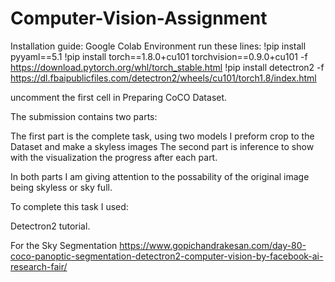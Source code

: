 # Computer-Vision-Assignment

Installation guide:
Google  Colab Environment
run these lines:
!pip install pyyaml==5.1
!pip install torch==1.8.0+cu101 torchvision==0.9.0+cu101 -f https://download.pytorch.org/whl/torch_stable.html
!pip install detectron2 -f https://dl.fbaipublicfiles.com/detectron2/wheels/cu101/torch1.8/index.html

uncomment the first cell in Preparing CoCO Dataset.

The submission contains two parts:

The first part is the complete task, using two models I preform crop to the Dataset and make a skyless images
The second part is inference to show with the visualization the progress after each part.

In both parts I am giving attention to the possability of the original image being skyless or sky full.

To complete this task I used:

Detectron2 tutorial.

For the Sky Segmentation https://www.gopichandrakesan.com/day-80-coco-panoptic-segmentation-detectron2-computer-vision-by-facebook-ai-research-fair/
